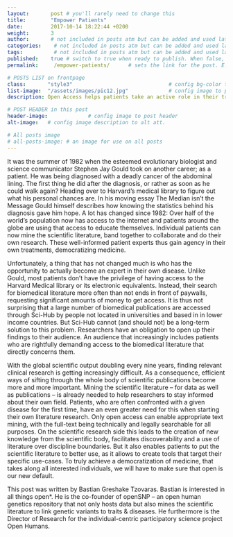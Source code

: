 ```yaml
---
layout:       post # you'll rarely need to change this
title:        "Empower Patients"
date:         2017-10-14 18:22:44 +0200
weight:       3
author:       # not included in posts atm but can be added and used later
categories:    # not included in posts atm but can be added and used later
tags:          # not included in posts atm but can be added and used later
published:    true # switch to true when ready to publish. When false, you can check your links and share drafts using the github file for this page e.g https://github.com/sparcopen/open-to/blob/master/_posts/2017-04-10-welcome-to-jekyll.markdown
permalink:     /empower-patients/      # sets the link for the post. E.g permalink: /battle-disease/

# POSTS LIST on frontpage
class:       "style3"                               # config bg-color to post list card (1 to 5)
list-image:  "/assets/images/pic12.jpg"             # config image to post list card (1 to 15 are generic colors and will fit with anything used if no images can be found)
description: Open Access helps patients take an active role in their treatment and speeds the search for cures.

# POST HEADER in this post
header-image:             # config image to post header
alt-image:   # config image description to alt att.

# All posts image
# all-posts-image: # an image for use on all posts
---
```



It was the summer of 1982 when the esteemed evolutionary biologist and science communicator Stephen Jay Gould took on another career; as a patient. He was being diagnosed with a deadly cancer of the abdominal lining. The first thing he did after the diagnosis, or rather as soon as he could walk again? Heading over to Harvard’s medical library to figure out what his personal chances are. In his moving essay The Median isn’t the Message Gould himself describes how knowing the statistics behind his diagnosis gave him hope. A lot has changed since 1982: Over half of the world’s population now has access to the internet and patients around the globe are using that access to educate themselves. Individual patients can now mine the scientific literature, band together to collaborate and do their own research. These well-informed patient experts thus gain agency in their own treatments, democratizing medicine.

Unfortunately, a thing that has not changed much is who has the opportunity to actually become an expert in their own disease. Unlike Gould, most patients don’t have the privilege of having access to the Harvard Medical library or its electronic equivalents. Instead, their search for biomedical literature more often than not ends in front of paywalls, requesting significant amounts of money to get access. It is thus not surprising that a large number of biomedical publications are accessed through Sci-Hub by people not located in universities and based in in lower income countries. But Sci-Hub cannot (and should not) be a long-term solution to this problem. Researchers have an obligation to open up their findings to their audience. An audience that increasingly includes patients who are rightfully demanding access to the biomedical literature that directly concerns them.

With the global scientific output doubling every nine years, finding relevant clinical research is getting increasingly difficult. As a consequence, efficient ways of sifting through the whole body of scientific publications become more and more important. Mining the scientific literature – for data as well as publications – is already needed to help researchers to stay informed about their own field. Patients, who are often confronted with a given disease for the first time, have an even greater need for this when starting their own literature research. Only open access can enable appropriate text mining, with the full-text being technically and legally searchable for all purposes. On the scientific research side this leads to the creation of new knowledge from the scientific body, facilitates discoverability and a use of literature over discipline boundaries. But it also enables patients to put the scientific literature to better use, as it allows to create tools that target their specific use-cases. To truly achieve a democratization of medicine, that takes along all interested individuals, we will have to make sure that open is our new default.

This post was written by Bastian Greshake Tzovaras. Bastian is interested in all things open*. He is the co-founder of openSNP – an open human genetics repository that not only hosts data but also mines the scientific literature to link genetic variants to traits & diseases. He furthermore is the Director of Research for the individual-centric participatory science project Open Humans.
